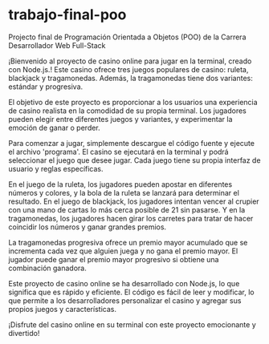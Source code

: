 # trabajo-final-poo
Projecto final de Programación Orientada a Objetos (POO) de la Carrera Desarrollador Web Full-Stack

¡Bienvenido al proyecto de casino online para jugar en la terminal, creado con Node.js.!
Este casino ofrece tres juegos populares de casino: ruleta, blackjack y tragamonedas. Además, la tragamonedas tiene dos variantes: estándar y progresiva.

El objetivo de este proyecto es proporcionar a los usuarios una experiencia de casino realista en la comodidad de su propia terminal. Los jugadores pueden elegir entre diferentes juegos y variantes, y experimentar la emoción de ganar o perder.

Para comenzar a jugar, simplemente descargue el código fuente y ejecute el archivo 'programa'. El casino se ejecutará en la terminal y podrá seleccionar el juego que desee jugar. Cada juego tiene su propia interfaz de usuario y reglas específicas.

En el juego de la ruleta, los jugadores pueden apostar en diferentes números y colores, y la bola de la ruleta se lanzará para determinar el resultado. En el juego de blackjack, los jugadores intentan vencer al crupier con una mano de cartas lo más cerca posible de 21 sin pasarse. Y en la tragamonedas, los jugadores hacen girar los carretes para tratar de hacer coincidir los números y ganar grandes premios.

La tragamonedas progresiva ofrece un premio mayor acumulado que se incrementa cada vez que alguien juega y no gana el premio mayor. El jugador puede ganar el premio mayor progresivo si obtiene una combinación ganadora.

Este proyecto de casino online se ha desarrollado con Node.js, lo que significa que es rápido y eficiente. El código es fácil de leer y modificar, lo que permite a los desarrolladores personalizar el casino y agregar sus propios juegos y características.

¡Disfrute del casino online en su terminal con este proyecto emocionante y divertido!
